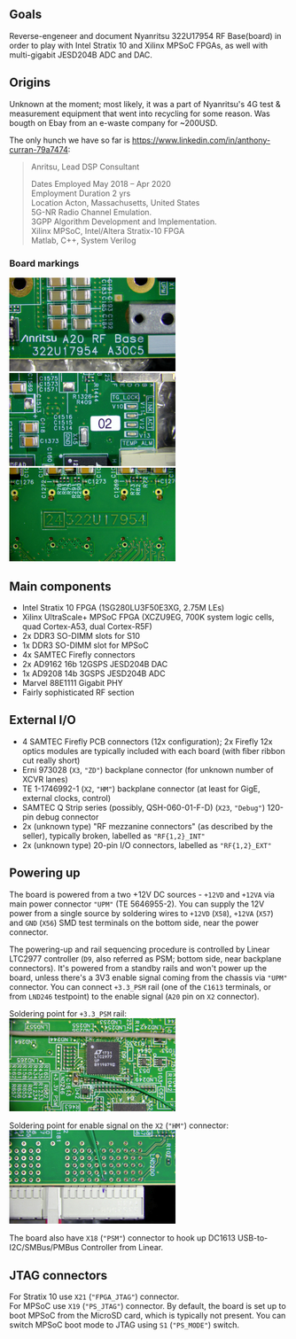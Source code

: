 ## Goals

Reverse-engeneer and document Nyanritsu 322U17954 RF Base(board) in order to play with Intel Stratix 10 and Xilinx MPSoC FPGAs, as well with multi-gigabit JESD204B ADC and DAC.

## Origins

Unknown at the moment; most likely, it was a part of Nyanritsu's 4G test & measurement equipment that went into recycling for some reason.
Was bougth on Ebay from an e-waste company for ~200USD.

The only hunch we have so far is https://www.linkedin.com/in/anthony-curran-79a7474:
> Anritsu, Lead DSP Consultant
> 
> Dates Employed May 2018 – Apr 2020<br/>
> Employment Duration 2 yrs<br/>
> Location Acton, Massachusetts, United States<br/>
> 5G-NR Radio Channel Emulation.<br/>
> 3GPP Algorithm Development and Implementation.<br/>
> Xilinx MPSoC, Intel/Altera Stratix-10 FPGA<br/>
> Matlab, C++, System Verilog

### Board markings
<img src="https://raw.githubusercontent.com/wirebond/nyanritsu_322u17954/docs_update/docs/pics/markings_0.png" width="300">
<img src="https://raw.githubusercontent.com/wirebond/nyanritsu_322u17954/docs_update/docs/pics/markings_2.png" width="300">
<img src="https://raw.githubusercontent.com/wirebond/nyanritsu_322u17954/docs_update/docs/pics/markings_1.png" width="300">

## Main components

- Intel Stratix 10 FPGA (1SG280LU3F50E3XG, 2.75M LEs)
- Xilinx UltraScale+ MPSoC FPGA (XCZU9EG, 700K system logic cells, quad Cortex-A53, dual Cortex-R5F)
- 2x DDR3 SO-DIMM slots for S10
- 1x DDR3 SO-DIMM slot for MPSoC
- 4x SAMTEC Firefly connectors
- 2x AD9162 16b 12GSPS JESD204B DAC
- 1x AD9208 14b 3GSPS JESD204B ADC
- Marvel 88E1111 Gigabit PHY
- Fairly sophisticated RF section

## External I/O

- 4 SAMTEC Firefly PCB connectors (12x configuration); 2x Firefly 12x optics modules are typically included with each board (with fiber ribbon cut really short)
- Erni 973028 (`X3`, `"ZD"`) backplane connector (for unknown number of XCVR lanes)
- TE 1-1746992-1 (`X2`, `"HM"`) backplane connector (at least for GigE, external clocks, control)
- SAMTEC Q Strip series (possibly, QSH-060-01-F-D) (`X23`, `"Debug"`) 120-pin debug connector
- 2x (unknown type) "RF mezzanine connectors" (as described by the seller), typically broken, labelled as `"RF{1,2}_INT"`
- 2x (unknown type) 20-pin I/O connectors, labelled as `"RF{1,2}_EXT"`

## Powering up

The board is powered from a two +12V DC sources - `+12VD` and `+12VA` via main power connector `"UPM"` (TE 5646955-2).
You can supply the 12V power from a single source by soldering wires to `+12VD` (`X58`), `+12VA` (`X57`) and `GND` (`X56`) SMD test terminals on the bottom side, near the power connector.

The powering-up and rail sequencing procedure is controlled by Linear LTC2977 controller (`D9`, also referred as PSM; bottom side, near backplane connectors). It's powered from a standby rails and won't power up the board, unless there's a 3V3 enable signal coming from the chassis via `"UPM"` connector.
You can connect `+3.3_PSM` rail (one of the `C1613` terminals, or from `LND246` testpoint) to the enable signal (`A20` pin on `X2` connector).

Soldering point for `+3.3_PSM` rail:<br/>
<img src="https://raw.githubusercontent.com/wirebond/nyanritsu_322u17954/docs_update/docs/pics/psm_0.png" width="300">

Soldering point for enable signal on the `X2` (`"HM"`) connector:<br/>
<img src="https://raw.githubusercontent.com/wirebond/nyanritsu_322u17954/docs_update/docs/pics/psm_1.png" width="300">

The board also have `X18` (`"PSM"`) connector to hook up DC1613 USB-to-I2C/SMBus/PMBus Controller from Linear.

## JTAG connectors

For Stratix 10 use `X21` (`"FPGA_JTAG"`) connector.<br/>
For MPSoC use `X19` (`"PS_JTAG"`) connector. By default, the board is set up to boot MPSoC from the MicroSD card, which is typically not present. You can switch MPSoC boot mode to JTAG using `S1` (`"PS_MODE"`) switch.
